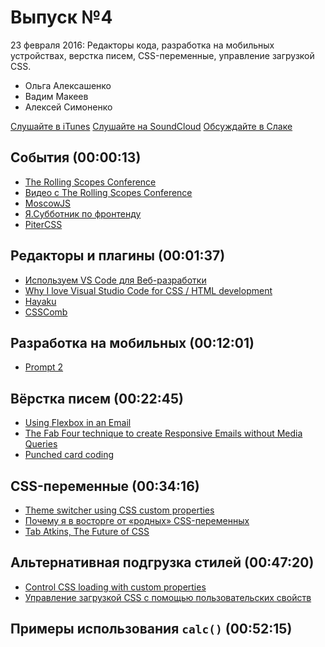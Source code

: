 # Выпуск №4

23 февраля 2016: Редакторы кода, разработка на мобильных устройствах, верстка писем, CSS-переменные, управление загрузкой CSS.

- Ольга Алексашенко
- Вадим Макеев
- Алексей Симоненко

[Слушайте в iTunes](https://itunes.apple.com/ru/podcast/veb-standarty/id1080500016)
[Слушайте на SoundCloud](https://soundcloud.com/web-standards/episode-4)
[Обсуждайте в Слаке](http://slack.web-standards.ru/)

## События (00:00:13)

- [The Rolling Scopes Conference](https://2016.conf.rollingscopes.com/)
- [Видео с The Rolling Scopes Conference](https://www.youtube.com/channel/UCUgmHbk1rTFaf4GGKQ1OXfQ)
- [MoscowJS](https://corp.mail.ru/ru/press/events/171/)
- [Я.Субботник по фронтенду](https://events.yandex.ru/events/yasubbotnik/27-feb-2016)
- [PiterCSS](http://pitercss.ru)

## Редакторы и плагины (00:01:37)

- [Используем VS Code для Веб-разработки](https://habr.ru/p/276825/)
- [Why I love Visual Studio Code for CSS / HTML development](http://generatedcontent.org/post/139138022310/why-i-love-visual-studio-code-for-css-html)
- [Hayaku](http://hayakubundle.com)
- [CSSComb](http://csscomb.com)

## Разработка на мобильных (00:12:01)

- [Prompt 2](https://panic.com/prompt/)

## Вёрстка писем (00:22:45)

- [Using Flexbox in an Email](https://emails.hteumeuleu.com/using-flexbox-in-an-email-4b1aa7a69886)
- [The Fab Four technique to create Responsive Emails without Media Queries](https://medium.freecodecamp.com/the-fab-four-technique-to-create-responsive-emails-without-media-queries-baf11fdfa848)
- [Punched card coding](https://youtu.be/xhUfiOSOk3g)

## CSS-переменные (00:34:16)

- [Theme switcher using CSS custom properties](https://justmarkup.com/log/2016/02/theme-switcher-using-css-custom-properties/)
- [Почему я в восторге от «родных» CSS-переменных](http://css-live.ru/articles/about-native-css-variables.html)
- [Tab Atkins, The Future of CSS](https://vimeo.com/32135328)

## Альтернативная подгрузка стилей (00:47:20)

- [Control CSS loading with custom properties](https://jakearchibald.com/2016/css-loading-with-custom-props/)
- [Управление загрузкой CSS с помощью пользовательских свойств](http://css-live.ru/articles/upravlenie-zagruzkoj-css-s-pomoshhyu-polzovatelskix-svojstv.html)

## Примеры использования `calc()` (00:52:15)
